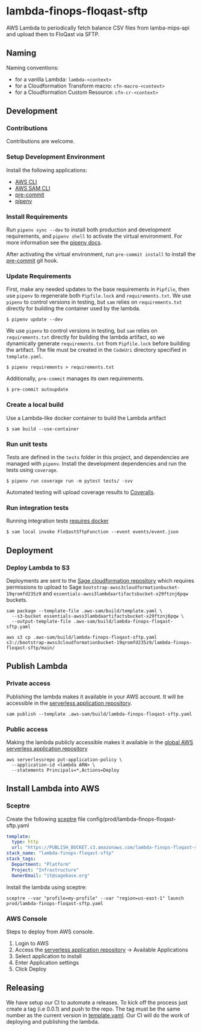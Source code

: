 # lambda-finops-floqast-sftp
AWS Lambda to periodically fetch balance CSV files from lamba-mips-api and upload
them to FloQast via SFTP.

## Naming
Naming conventions:
* for a vanilla Lambda: `lambda-<context>`
* for a Cloudformation Transform macro: `cfn-macro-<context>`
* for a Cloudformation Custom Resource: `cfn-cr-<context>`

## Development

### Contributions
Contributions are welcome.

### Setup Development Environment

Install the following applications:
* [AWS CLI](https://github.com/aws/aws-cli)
* [AWS SAM CLI](https://github.com/aws/aws-sam-cli)
* [pre-commit](https://github.com/pre-commit/pre-commit)
* [pipenv](https://github.com/pypa/pipenv)

### Install Requirements
Run `pipenv sync --dev` to install both production and development
requirements, and `pipenv shell` to activate the virtual environment. For more
information see the [pipenv docs](https://pipenv.pypa.io/en/latest/).

After activating the virtual environment, run `pre-commit install` to install
the [pre-commit](https://pre-commit.com/) git hook.

### Update Requirements
First, make any needed updates to the base requirements in `Pipfile`,
then use `pipenv` to regenerate both `Pipfile.lock` and
`requirements.txt`. We use `pipenv` to control versions in testing,
but `sam` relies on `requirements.txt` directly for building the
container used by the lambda.

```shell script
$ pipenv update --dev
```

We use `pipenv` to control versions in testing, but `sam` relies on
`requirements.txt` directly for building the lambda artifact, so we dynamically
generate `requirements.txt` from `Pipfile.lock` before building the artifact.
The file must be created in the `CodeUri` directory specified in `template.yaml`.

```shell script
$ pipenv requirements > requirements.txt
```

Additionally, `pre-commit` manages its own requirements.
```shell script
$ pre-commit autoupdate
```

### Create a local build
Use a Lambda-like docker container to build the Lambda artifact
```shell script
$ sam build --use-container
```

### Run unit tests
Tests are defined in the `tests` folder in this project, and dependencies are
managed with `pipenv`. Install the development dependencies and run the tests
using `coverage`.

```shell script
$ pipenv run coverage run -m pytest tests/ -svv
```

Automated testing will upload coverage results to [Coveralls](coveralls.io).

### Run integration tests
Running integration tests
[requires docker](https://docs.aws.amazon.com/serverless-application-model/latest/developerguide/sam-cli-command-reference-sam-local-start-api.html)

```shell script
$ sam local invoke FloQastSftpFunction --event events/event.json
```

## Deployment

### Deploy Lambda to S3
Deployments are sent to the
[Sage cloudformation repository](https://bootstrap-awss3cloudformationbucket-19qromfd235z9.s3.amazonaws.com/index.html)
which requires permissions to upload to Sage
`bootstrap-awss3cloudformationbucket-19qromfd235z9` and
`essentials-awss3lambdaartifactsbucket-x29ftznj6pqw` buckets.

```shell script
sam package --template-file .aws-sam/build/template.yaml \
  --s3-bucket essentials-awss3lambdaartifactsbucket-x29ftznj6pqw \
  --output-template-file .aws-sam/build/lambda-finops-floqast-sftp.yaml

aws s3 cp .aws-sam/build/lambda-finops-floqast-sftp.yaml s3://bootstrap-awss3cloudformationbucket-19qromfd235z9/lambda-finops-floqast-sftp/main/
```

## Publish Lambda

### Private access
Publishing the lambda makes it available in your AWS account.  It will be accessible in
the [serverless application repository](https://console.aws.amazon.com/serverlessrepo).

```shell script
sam publish --template .aws-sam/build/lambda-finops-floqast-sftp.yaml
```

### Public access
Making the lambda publicly accessible makes it available in the
[global AWS serverless application repository](https://serverlessrepo.aws.amazon.com/applications)

```shell script
aws serverlessrepo put-application-policy \
  --application-id <lambda ARN> \
  --statements Principals=*,Actions=Deploy
```

## Install Lambda into AWS

### Sceptre
Create the following [sceptre](https://github.com/Sceptre/sceptre) file
config/prod/lambda-finops-floqast-sftp.yaml

```yaml
template:
  type: http
  url: "https://PUBLISH_BUCKET.s3.amazonaws.com/lambda-finops-floqast-sftp/VERSION/lambda-finops-floqast-sftp.yaml"
stack_name: "lambda-finops-floqast-sftp"
stack_tags:
  Department: "Platform"
  Project: "Infrastructure"
  OwnerEmail: "it@sagebase.org"
```

Install the lambda using sceptre:
```shell script
sceptre --var "profile=my-profile" --var "region=us-east-1" launch prod/lambda-finops-floqast-sftp.yaml
```

### AWS Console
Steps to deploy from AWS console.

1. Login to AWS
2. Access the
[serverless application repository](https://console.aws.amazon.com/serverlessrepo)
-> Available Applications
3. Select application to install
4. Enter Application settings
5. Click Deploy

## Releasing

We have setup our CI to automate a releases.  To kick off the process just create
a tag (i.e 0.0.1) and push to the repo.  The tag must be the same number as the current
version in [template.yaml](template.yaml).  Our CI will do the work of deploying and publishing
the lambda.
